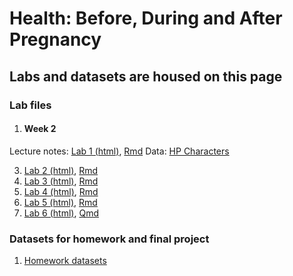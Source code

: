 # Health: Before, During and After Pregnancy
## Labs and datasets are housed on this page

### Lab files
1. #### Week 2
Lecture notes: [Lab 1 (html)](/Week2/Week1.html), [Rmd](/Week2/Week1.Rmd)
Data: [HP Characters](/Data/Characters.csv)

3. [Lab 2 (html)](/Week3/Week2.html), [Rmd](/Week3/Week2.Rmd)
4. [Lab 3 (html)](/Week4/Week3lab.html), [Rmd](/Week4/Week3lab.Rmd)
5. [Lab 4 (html)](/Week5/Week4.html), [Rmd](/Week5/Week4.Rmd)
6. [Lab 5 (html)](/Week6/Lab5.html), [Rmd](/Week6/Lab5.Rmd)
7. [Lab 6 (html)](/Week7/lab6.html), [Qmd](/Week7/lab6.Qmd)

### Datasets for homework and final project
1. [Homework datasets](/Data/)
